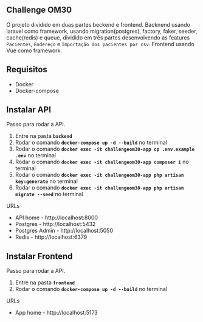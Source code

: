## Challenge OM30

O projeto dividido em duas partes beckend e frontend. Backnend usando laravel como framework, usando migration(postgres), factory, faker, seeder, cache(redis) e queue, dividido em três partes desenvolvendo as features `Pacientes`, `Endereço` e `Importação dos pacientes por csv`. Frontend usando Vue como framework.

## Requisitos

- Docker
- Docker-compose

## Instalar API

Passo para rodar a API.

1. Entre na pasta **`backend`**
2. Rodar o comando **`docker-compose up -d --build`** no terminal
3. Rodar o comando **`docker exec -it challengeom30-app cp .env.example .env`** no terminal
4. Rodar o comando **`docker exec -it challengeom30-app composer i`** no terminal
5. Rodar o comando **`docker exec -it challengeom30-app php artisan key:generate`** no terminal
6. Rodar o comando **`docker exec -it challengeom30-app php artisan migrate --seed`** no terminal

URLs

- API home - http://localhost:8000
- Postgres - http://localhost:5432
- Postgres Admin - http://localhost:5050
- Redis - http://localhost:6379

## Instalar Frontend

Passo para rodar a API.

1. Entre na pasta **`frontend`**
2. Rodar o comando **`docker-compose up -d --build`** no terminal

URLs

- App home - http://localhost:5173
